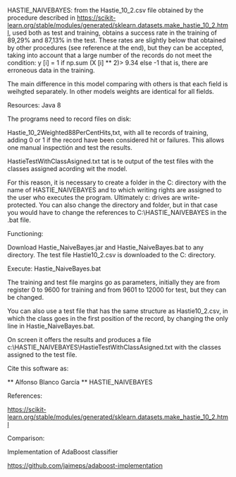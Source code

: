 
HASTIE_NAIVEBAYES: from the Hastie_10_2.csv file obtained by the procedure described in
 https://scikit-learn.org/stable/modules/generated/sklearn.datasets.make_hastie_10_2.html, used both as test and training,
 obtains a success rate in the training of 89,29% and 87,13% in the test. These rates are slightly below that obtained by other procedures (see reference at the end), but they can be accepted, taking into account that a large number of the records do not meet the condition:
y [i] = 1 if np.sum (X [i] ** 2)> 9.34 else -1
that is, there are erroneous data in the training.

The main difference in this model comparing with others is that each field is weihgted separately. In other models weights are identical for all fields.

Resources: Java 8

The programs need to record files on disk:

Hastie_10_2Weighted88PerCentHits,txt, with all te records of training, adding 0 or 1 if the record have been considered hit or failures. This allows one manual inspectión and test the results.

HastieTestWithClassAsigned.txt tat is te output of the test files with the classes assigned acording wit the model.


For this reason, it is necessary to create a folder in the C: directory with the name of HASTIE_NAIVEBAYES and to which writing rights are assigned to the user who executes the program. Ultimately c: drives are write-protected. You can also change the directory and folder, but in that case you would have to change the references to C:\HASTIE_NAIVEBAYES in the .bat file.

Functioning:

Download Hastie_NaiveBayes.jar and Hastie_NaiveBayes.bat to any directory. The test file Hastie10_2.csv is downloaded to the C: directory.

Execute: Hastie_NaiveBayes.bat

The training and test file margins go as parameters, initially they are from register 0 to 9600 for training and from 9601 to 12000 for test, but they can be changed.

You can also use a test file that has the same structure as Hastie10_2.csv, in which the class goes in the first position of the record, by changing the only line in Hastie_NaiveBayes.bat.

On screen it offers the results and produces a file c:\HASTIE_NAIVEBAYES\HastieTestWithClassAsigned.txt with the classes assigned to the test file.

Cite this software as:

** Alfonso Blanco García ** HASTIE_NAIVEBAYES


References:

https://scikit-learn.org/stable/modules/generated/sklearn.datasets.make_hastie_10_2.html

Comparison:

Implementation of AdaBoost classifier

https://github.com/jaimeps/adaboost-implementation
